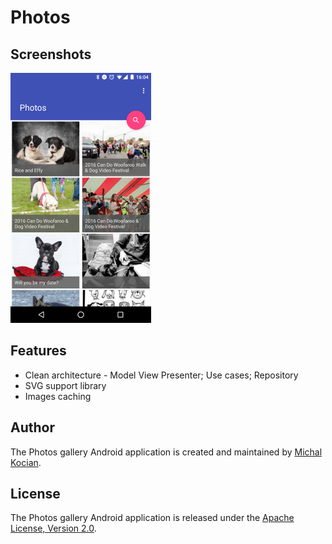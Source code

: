 # Photos

## Screenshots

![Photos](/screenshots/photos.png)

## Features

- Clean architecture - Model View Presenter; Use cases; Repository
- SVG support library
- Images caching

## Author

The Photos gallery Android application is created and maintained by [Michal Kocian](http://www.kocian.name).

## License

The Photos gallery Android application is released under the [Apache License, Version 2.0](/LICENSE.md).

